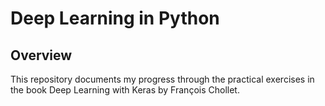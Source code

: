 # Deep Learning in Python

## Overview

This repository documents my progress through the practical exercises in the book Deep Learning with Keras by François Chollet.
